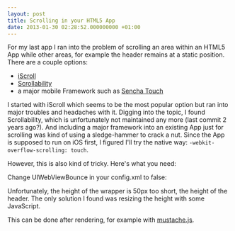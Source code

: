 ```yaml
---
layout: post
title: Scrolling in your HTML5 App
date: 2013-01-30 02:28:52.000000000 +01:00
---
```

For my last app I ran into the problem of scrolling an area within an HTML5 App while other areas, for example the header remains at a static position. There are a couple options:
<ul>
	<li><a href="http://cubiq.org/iscroll"><span style="line-height:14px;">iScroll</span></a></li>
	<li><a href="http://joehewitt.github.com/scrollability/">Scrollability</a></li>
	<li>a major mobile Framework such as <a href="http://www.sencha.com/products/touch">Sencha Touch</a></li>
</ul>
I started with iScroll which seems to be the most popular option but ran into major troubles and headaches with it. Digging into the topic, I found Scrollability, which is unfortunately not maintained any more (last commit 2 years ago?). And including a major framework into an existing App just for scrolling was kind of using a sledge-hammer to crack a nut. Since the App is supposed to run on iOS first, I figured I'll try the native way: <code>-webkit-overflow-scrolling: touch</code>.

However, this is also kind of tricky. Here's what you need:

Change UIWebViewBounce in your config.xml to false:
<script src="https://gist.github.com/PatrickHeneise/4669518.js"></script>

Unfortunately, the height of the wrapper is 50px too short, the height of the header. The only solution I found was resizing the height with some JavaScript.

This can be done after rendering, for example with <a href="https://github.com/janl/mustache.js/">mustache.js</a>.
